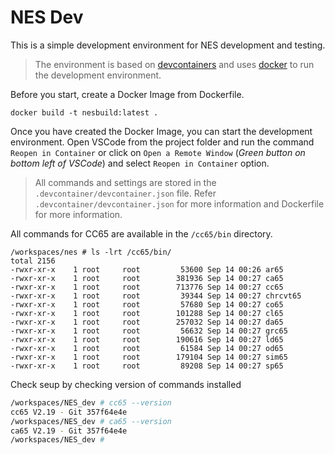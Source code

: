 # NES Dev

This is a simple development environment for NES development and testing.

> The environment is based on [devcontainers](https://containers.dev/) and uses [docker](https://docker.com/) to run the development environment.

Before you start, create a Docker Image from Dockerfile.

```
docker build -t nesbuild:latest .
```

Once you have created the Docker Image, you can start the development environment. Open VSCode from the project folder and run the command `Reopen in Container` or click on `Open a Remote Window` (*Green button on bottom left of VSCode*) and select `Reopen in Container` option.

> All commands and settings are stored in the `.devcontainer/devcontainer.json` file.
Refer ```.devcontainer/devcontainer.json``` for more information and Dockerfile for more information.

All commands for CC65 are available in the `/cc65/bin` directory.

```
/workspaces/nes # ls -lrt /cc65/bin/
total 2156
-rwxr-xr-x    1 root     root         53600 Sep 14 00:26 ar65
-rwxr-xr-x    1 root     root        381936 Sep 14 00:27 ca65
-rwxr-xr-x    1 root     root        713776 Sep 14 00:27 cc65
-rwxr-xr-x    1 root     root         39344 Sep 14 00:27 chrcvt65
-rwxr-xr-x    1 root     root         57680 Sep 14 00:27 co65
-rwxr-xr-x    1 root     root        101288 Sep 14 00:27 cl65
-rwxr-xr-x    1 root     root        257032 Sep 14 00:27 da65
-rwxr-xr-x    1 root     root         56632 Sep 14 00:27 grc65
-rwxr-xr-x    1 root     root        190616 Sep 14 00:27 ld65
-rwxr-xr-x    1 root     root         61584 Sep 14 00:27 od65
-rwxr-xr-x    1 root     root        179104 Sep 14 00:27 sim65
-rwxr-xr-x    1 root     root         89208 Sep 14 00:27 sp65
```

Check seup by checking version of commands installed

```bash
/workspaces/NES_dev # cc65 --version
cc65 V2.19 - Git 357f64e4e
/workspaces/NES_dev # ca65 --version
ca65 V2.19 - Git 357f64e4e
/workspaces/NES_dev # 
```
